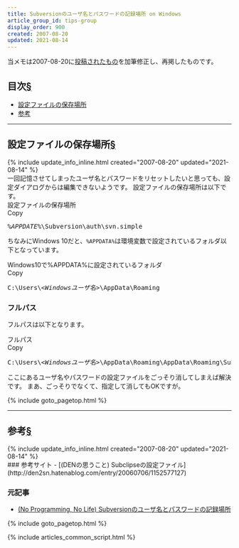 ```yaml
---
title: Subversionのユーザ名とパスワードの記録場所 on Windows
article_group_id: tips-group
display_order: 900
created: 2007-08-20
updated: 2021-08-14
---
```

当メモは2007-08-20に[投稿されたもの](https://npnl.hatenablog.jp/entry/20070820/1187575030)を加筆修正し、再掲したものです。
## <a name="index">目次</a><a class="heading-anchor-permalink" href="#目次">§</a>

<ul id="index_ul">
<li><a href="#設定ファイルの保存場所">設定ファイルの保存場所</a></li>
<li><a href="#参考">参考</a></li>
</ul>

* * *
## <a name="設定ファイルの保存場所">設定ファイルの保存場所</a><a class="heading-anchor-permalink" href="#設定ファイルの保存場所">§</a>
<div class="chapter-updated">{% include update_info_inline.html created="2007-08-20" updated="2021-08-14" %}</div>
一回記憶させてしまったユーザ名とパスワードをリセットしたいと思っても、設定ダイアログからは編集できないようです。  
設定ファイルの保存場所は以下です。

<div class="code-box">
<div class="title">設定ファイルの保存場所</div>
<div class="copy-button">Copy</div>
<pre>
<em>%APPDATE%</em>\Subversion\auth\svn.simple
</pre>
</div>

ちなみにWindows 10だと、`%APPDATA%`は環境変数で設定されているフォルダ以下となっています。
<div class="code-box">
<div class="title">Windows10で%APPDATA%に設定されているフォルダ</div>
<div class="copy-button">Copy</div>
<pre>
C:\Users\<em class="blue">&lt;Windowsユーザ名&gt;</em>\AppData\Roaming
</pre>
</div>

### フルパス
フルパスは以下となります。
<div class="code-box">
<div class="title">フルパス</div>
<div class="copy-button">Copy</div>
<pre>
C:\Users\<em class="blue">&lt;Windowsユーザ名&gt;</em>\AppData\Roaming\AppData\Roaming\Subversion\auth\svn.simple
</pre>
</div>
ここにあるユーザ名やパスワードの設定ファイルをごっそり消してしまえば解決です。  
まあ、ごっそりでなくて、指定して消してもOKですが。

{% include goto_pagetop.html %}

* * *
## <a name="参考">参考</a><a class="heading-anchor-permalink" href="#参考">§</a>
<div class="chapter-updated">{% include update_info_inline.html created="2007-08-20" updated="2021-08-14" %}</div>
### 参考サイト
- [(DENの思うこと) Subclipseの設定ファイル](http://den2sn.hatenablog.com/entry/20060706/1152577127)

### 元記事
- [(No Programming, No Life) Subversionのユーザ名とパスワードの記録場所](https://npnl.hatenablog.jp/entry/20070820/1187575030)

{% include goto_pagetop.html %}

{% include articles_common_script.html %}

